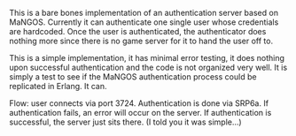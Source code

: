 This is a bare bones implementation of an authentication server based on MaNGOS. Currently it can authenticate one single user whose credentials are hardcoded. Once the user is authenticated, the authenticator does nothing more since there is no game server for it to hand the user off to.

This is a simple implementation, it has minimal error testing, it does nothing upon successful authentication and the code is not organized very well. It is simply a test to see if the MaNGOS authentication process could be replicated in Erlang. It can.

Flow: user connects via port 3724. Authentication is done via SRP6a. If authentication fails, an error will occur on the server. If authentication is successful, the server just sits there. (I told you it was simple...)
